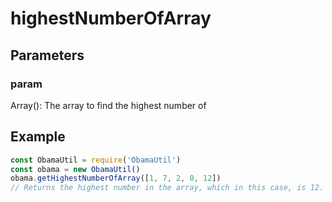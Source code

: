 # highestNumberOfArray
## Parameters
### param
Array(): The array to find the highest number of
## Example
```javascript
const ObamaUtil = require('ObamaUtil')
const obama = new ObamaUtil()
obama.getHighestNumberOfArray([1, 7, 2, 0, 12])
// Returns the highest number in the array, which in this case, is 12.
```